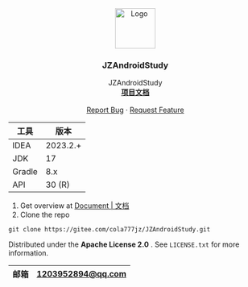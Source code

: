 <div align="center">
  <a href="https://gitee.com/cola777jz/JZAndroidStudy">
    <img src="https://yong-gan-niu-niu-1311841992.cos.ap-beijing.myqcloud.com/images/%E6%9E%AB%E5%8F%B6-copy%20%281%29.svg" alt="Logo" width="80"
      height="80">
  </a>
</div>
<h3 align="center">JZAndroidStudy</h3>

<p align="center">
  JZAndroidStudy
  <br />
  <a href="https://gitee.com/cola777jz/JZAndroidStudy/tree/master/"><strong>项目文档</strong></a>
  <br />
  <br />
  <a href="https://gitee.com/cola777jz/JZAndroidStudy/issues">Report Bug</a>
  ·
  <a href="https://gitee.com/cola777jz/JZAndroidStudy/pulls">Request Feature</a>
</p>

| 工具     | 版本       |
|--------|----------|
| IDEA   | 2023.2.+ |
| JDK    | 17       |
| Gradle | 8.x      |
| API    | 30 (R)   |

1. Get overview at [Document | 文档](https://gitee.com/cola777jz/JZAndroidStudy/tree/master/)
2. Clone the repo

```shell
git clone https://gitee.com/cola777jz/JZAndroidStudy.git
```

Distributed under the  **Apache License 2.0** . See `LICENSE.txt` for more information.

| 邮箱 | 1203952894@qq.com |
|----|-------------------|

